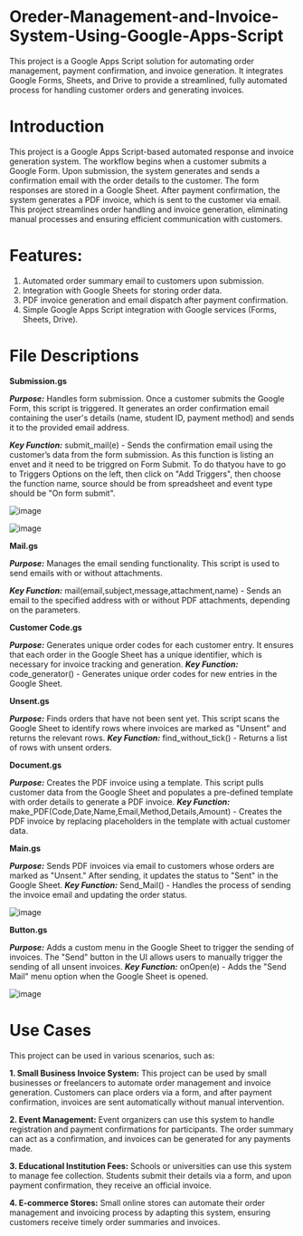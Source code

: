 # Oreder-Management-and-Invoice-System-Using-Google-Apps-Script
This project is a Google Apps Script solution for automating order management, payment confirmation, and invoice generation. It integrates Google Forms, Sheets, and Drive to provide a streamlined, fully automated process for handling customer orders and generating invoices.

# Introduction
This project is a Google Apps Script-based automated response and invoice generation system. The workflow begins when a customer submits a Google Form. Upon submission, the system generates and sends a confirmation email with the order details to the customer. The form responses are stored in a Google Sheet. After payment confirmation, the system generates a PDF invoice, which is sent to the customer via email. This project streamlines order handling and invoice generation, eliminating manual processes and ensuring efficient communication with customers.

# Features:
1. Automated order summary email to customers upon submission.
2. Integration with Google Sheets for storing order data.
3. PDF invoice generation and email dispatch after payment confirmation.
4. Simple Google Apps Script integration with Google services (Forms, Sheets, Drive).

# File Descriptions

**Submission.gs**

***Purpose:*** Handles form submission. Once a customer submits the Google Form, this script is triggered. It generates an order confirmation email containing the user's details (name, student ID, payment method) and sends it to the provided email address.

***Key Function:*** submit_mail(e) - Sends the confirmation email using the customer’s data from the form submission. As this function is listing an envet and it need to be triggred on Form Submit. To do thatyou have to go to Triggers Options on the left, then click on "Add Triggers", then choose the function name, source should be from spreadsheet and event type should be "On form submit".


![image](https://github.com/user-attachments/assets/9a26143a-019f-4657-bff0-e412a9690a0b)

![image](https://github.com/user-attachments/assets/e882e7e8-feaa-48ef-951f-58c761a03c23)

**Mail.gs**

***Purpose:*** Manages the email sending functionality. This script is used to send emails with or without attachments.

***Key Function:*** mail(email,subject,message,attachment,name) - Sends an email to the specified address with or without PDF attachments, depending on the parameters.

**Customer Code.gs**

***Purpose:*** Generates unique order codes for each customer entry. It ensures that each order in the Google Sheet has a unique identifier, which is necessary for invoice tracking and generation.
***Key Function:*** code_generator() - Generates unique order codes for new entries in the Google Sheet.

**Unsent.gs**

***Purpose:*** Finds orders that have not been sent yet. This script scans the Google Sheet to identify rows where invoices are marked as "Unsent" and returns the relevant rows.
***Key Function:*** find_without_tick() - Returns a list of rows with unsent orders.

**Document.gs**

***Purpose:*** Creates the PDF invoice using a template. This script pulls customer data from the Google Sheet and populates a pre-defined template with order details to generate a PDF invoice.
***Key Function:*** make_PDF(Code,Date,Name,Email,Method,Details,Amount) - Creates the PDF invoice by replacing placeholders in the template with actual customer data.

**Main.gs**

***Purpose:*** Sends PDF invoices via email to customers whose orders are marked as "Unsent." After sending, it updates the status to "Sent" in the Google Sheet.
***Key Function:*** Send_Mail() - Handles the process of sending the invoice email and updating the order status.

![image](https://github.com/user-attachments/assets/1039b88a-3cc2-4f6b-83c0-313501cd6c35)


**Button.gs**

***Purpose:*** Adds a custom menu in the Google Sheet to trigger the sending of invoices. The "Send" button in the UI allows users to manually trigger the sending of all unsent invoices.
***Key Function:*** onOpen(e) - Adds the "Send Mail" menu option when the Google Sheet is opened.

![image](https://github.com/user-attachments/assets/a2b507ca-4099-4df0-bb10-7d275c524d73)


# Use Cases
This project can be used in various scenarios, such as:

**1. Small Business Invoice System:**
This project can be used by small businesses or freelancers to automate order management and invoice generation. Customers can place orders via a form, and after payment confirmation, invoices are sent automatically without manual intervention.

**2. Event Management:**
Event organizers can use this system to handle registration and payment confirmations for participants. The order summary can act as a confirmation, and invoices can be generated for any payments made.

**3. Educational Institution Fees:**
Schools or universities can use this system to manage fee collection. Students submit their details via a form, and upon payment confirmation, they receive an official invoice.

**4. E-commerce Stores:**
Small online stores can automate their order management and invoicing process by adapting this system, ensuring customers receive timely order summaries and invoices.

